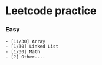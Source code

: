 Leetcode practice
===


### Easy

```
- [11/30] Array
- [1/30] Linked List
- [1/30] Math
- [?] Other....
```